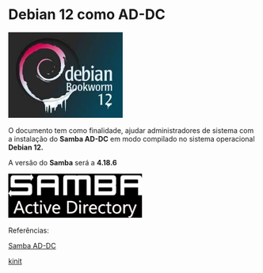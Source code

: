 # Debian 12 como AD-DC

<img src="logo-debian12.jpeg" title="" alt="text-alt" width="231">

O documento tem como finalidade, ajudar administradores de sistema com a instalação do **Samba AD-DC** em modo compilado no sistema operacional **Debian 12.** 

A versão do **Samba** será a **4.18.6**

<img src="logo-samba.png" title="" alt="alt text" width="270">



Referências:

[Samba AD-DC](https://wiki.samba.org/index.php/Setting_up_Samba_as_an_Active_Directory_Domain_Controller)

[kinit](https://serverfault.com/questions/166768/kinit-wont-connect-to-a-domain-server-realm-not-local-to-kdc-while-getting-in)
